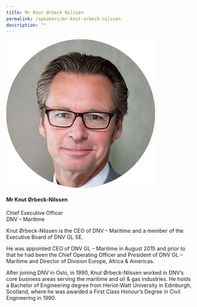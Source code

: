 ```yaml
---
title: Mr Knut Ørbeck Nilssen
permalink: /speakers/mr-knut-orbeck-nilssen
description: ""
---
```


<div class="row">
<div class="col is-3"><img src="/images/Speakers/Knut Orbeck-Nilssen.png" /></div>
<div class="col is-9 speaker-details">
<h4>Mr Knut &Oslash;rbeck-Nilssen</h4>
<p>Chief Executive Officer<br />DNV &ndash; Maritime</p>
<p>Knut &Oslash;rbeck-Nilssen is the CEO of DNV &ndash; Maritime and a member of the Executive Board of DNV GL SE.</p>
<p>He was appointed CEO of DNV GL &ndash; Maritime in August 2015 and prior to that he had been the Chief Operating Officer and President of DNV GL &ndash; Maritime and Director of Division Europe, Africa &amp; Americas.</p>
<p>After joining DNV in Oslo, in 1990, Knut &Oslash;rbeck-Nilssen worked in DNV&rsquo;s core business areas serving the maritime and oil &amp; gas industries. He holds a Bachelor of Engineering degree from Heriot-Watt University in Edinburgh, Scotland, where he was awarded a First Class Honour&rsquo;s Degree in Civil Engineering in 1990.</p>
</div>
</div>